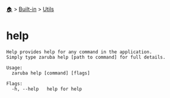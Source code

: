 <!--startTocHeader-->
[🏠](../../README.md) > [Built-in](../README.md) > [Utils](README.md)
# help
<!--endTocHeader-->

```
Help provides help for any command in the application.
Simply type zaruba help [path to command] for full details.

Usage:
  zaruba help [command] [flags]

Flags:
  -h, --help   help for help

```

<!--startTocSubtopic-->

<!--endTocSubtopic-->